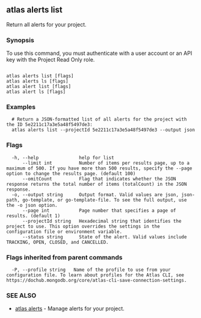 ## atlas alerts list

Return all alerts for your project.


### Synopsis

To use this command, you must authenticate with a user account or an API key with the Project Read Only role.



```

atlas alerts list [flags]
atlas alerts ls [flags]
atlas alert list [flags]
atlas alert ls [flags]
```

### Examples

```
  # Return a JSON-formatted list of all alerts for the project with the ID 5e2211c17a3e5a48f5497de3:
  atlas alerts list --projectId 5e2211c17a3e5a48f5497de3 --output json
```


### Flags

```
  -h, --help               help for list
      --limit int          Number of items per results page, up to a maximum of 500. If you have more than 500 results, specify the --page option to change the results page. (default 100)
      --omitCount          Flag that indicates whether the JSON response returns the total number of items (totalCount) in the JSON response.
  -o, --output string      Output format. Valid values are json, json-path, go-template, or go-template-file. To see the full output, use the -o json option.
      --page int           Page number that specifies a page of results. (default 1)
      --projectId string   Hexadecimal string that identifies the project to use. This option overrides the settings in the configuration file or environment variable.
      --status string      State of the alert. Valid values include TRACKING, OPEN, CLOSED, and CANCELLED.

```


### Flags inherited from parent commands

```
  -P, --profile string   Name of the profile to use from your configuration file. To learn about profiles for the Atlas CLI, see https://dochub.mongodb.org/core/atlas-cli-save-connection-settings.

```

### SEE ALSO


* [atlas alerts](atlas_alerts.md)	- Manage alerts for your project.



